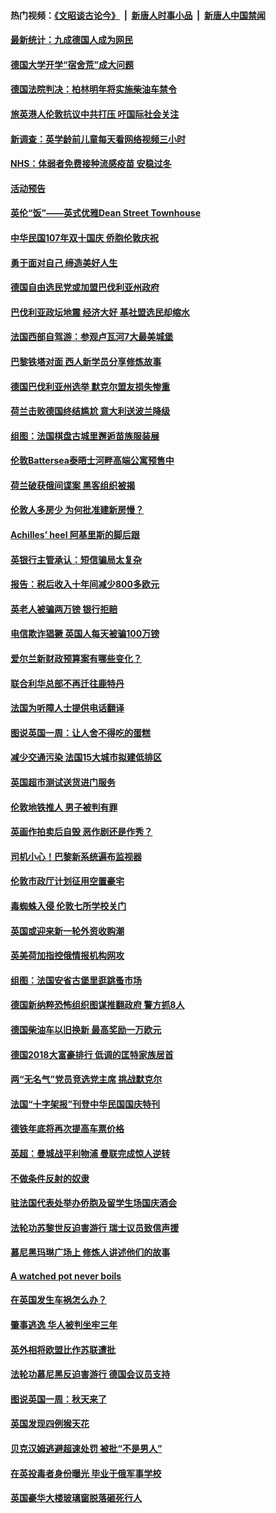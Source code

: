 #### 热门视频：[《文昭谈古论今》](https://github.com/gfw-breaker/wenzhao/blob/master/README.md?t=10171533) &nbsp;|&nbsp; [新唐人时事小品](https://github.com/gfw-breaker/ntdtv-comedy/blob/master/README.md?t=10171533) &nbsp;|&nbsp; [新唐人中国禁闻](https://github.com/gfw-breaker/ntdtv-news/blob/master/README.md?t=10171533)

#### [最新统计：九成德国人成为网民](../pages/nsc974/n10789368.md?t=10171533) 

#### [德国大学开学“宿舍荒”成大问题](../pages/nsc974/n10789287.md?t=10171533) 

#### [德国法院判决：柏林明年将实施柴油车禁令](../pages/nsc974/n10788104.md?t=10171533) 

#### [旅英港人伦敦抗议中共打压 吁国际社会关注](../pages/nsc974/n10788264.md?t=10171533) 

#### [新调查：英学龄前儿童每天看网络视频三小时](../pages/nsc974/n10788331.md?t=10171533) 

#### [NHS：体弱者免费接种流感疫苗 安稳过冬](../pages/nsc974/n10788326.md?t=10171533) 

#### [活动预告](../pages/nsc974/n10788321.md?t=10171533) 

#### [英伦“饭”——英式优雅Dean Street Townhouse](../pages/nsc974/n10788313.md?t=10171533) 

#### [中华民国107年双十国庆 侨胞伦敦庆祝](../pages/nsc974/n10788304.md?t=10171533) 

#### [勇于面对自己 缔造美好人生](../pages/nsc974/n10788275.md?t=10171533) 

#### [德国自由选民党或加盟巴伐利亚州政府](../pages/nsc974/n10788073.md?t=10171533) 

#### [巴伐利亚政坛地震  经济大好 基社盟选民却缩水](../pages/nsc974/n10787951.md?t=10171533) 

#### [法国西部自驾游：参观卢瓦河7大最美城堡](../pages/nsc974/n10760218.md?t=10171533) 

#### [巴黎铁塔对面 西人新学员分享修炼故事](../pages/nsc974/n10786939.md?t=10171533) 

#### [德国巴伐利亚州选举 默克尔盟友损失惨重](../pages/nsc974/n10783385.md?t=10171533) 

#### [荷兰击败德国终结尴尬 意大利送波兰降级](../pages/nsc974/n10783771.md?t=10171533) 

#### [组图：法国棋盘古城里邂逅苗族服装展](../pages/nsc974/n10781596.md?t=10171533) 

#### [伦敦Battersea泰晤士河畔高端公寓预售中](../pages/nsc974/n10780029.md?t=10171533) 

#### [荷兰破获俄间谍案 黑客组织被揭](../pages/nsc974/n10779265.md?t=10171533) 

#### [伦敦人多房少 为何批准建新房慢？](../pages/nsc974/n10779376.md?t=10171533) 

#### [Achilles’ heel 阿基里斯的脚后跟](../pages/nsc974/n10779364.md?t=10171533) 

#### [英银行主管承认：短信骗局太复杂](../pages/nsc974/n10779357.md?t=10171533) 

#### [报告：税后收入十年间减少800多欧元](../pages/nsc974/n10779342.md?t=10171533) 

#### [英老人被骗两万镑 银行拒赔](../pages/nsc974/n10779353.md?t=10171533) 

#### [电信欺诈猖獗 英国人每天被骗100万镑](../pages/nsc974/n10779322.md?t=10171533) 

#### [爱尔兰新财政预算案有哪些变化？](../pages/nsc974/n10779332.md?t=10171533) 

#### [联合利华总部不再迁往鹿特丹](../pages/nsc974/n10779315.md?t=10171533) 

#### [法国为听障人士提供电话翻译](../pages/nsc974/n10776654.md?t=10171533) 

#### [图说英国一周：让人舍不得吃的蛋糕](../pages/nsc974/n10776635.md?t=10171533) 

#### [减少交通污染 法国15大城市拟建低排区](../pages/nsc974/n10776580.md?t=10171533) 

#### [英国超市测试送货进门服务](../pages/nsc974/n10776623.md?t=10171533) 

#### [伦敦地铁推人 男子被判有罪](../pages/nsc974/n10776609.md?t=10171533) 

#### [英画作拍卖后自毁 恶作剧还是作秀？](../pages/nsc974/n10776576.md?t=10171533) 

#### [司机小心！巴黎新系统遍布监视器](../pages/nsc974/n10776510.md?t=10171533) 

#### [伦敦市政厅计划征用空置豪宅](../pages/nsc974/n10776569.md?t=10171533) 

#### [毒蜘蛛入侵 伦敦七所学校关门](../pages/nsc974/n10776564.md?t=10171533) 

#### [英国或迎来新一轮外资收购潮](../pages/nsc974/n10776549.md?t=10171533) 

#### [英美荷加指控俄情报机构网攻](../pages/nsc974/n10776535.md?t=10171533) 

#### [组图：法国安省古堡里逛跳蚤市场](../pages/nsc974/n10775210.md?t=10171533) 

#### [德国新纳粹恐怖组织图谋推翻政府 警方抓8人](../pages/nsc974/n10774321.md?t=10171533) 

#### [德国柴油车以旧换新 最高奖励一万欧元](../pages/nsc974/n10774269.md?t=10171533) 

#### [德国2018大富豪排行 低调的匡特家族居首](../pages/nsc974/n10774023.md?t=10171533) 

#### [两“无名气”党员竞选党主席 挑战默克尔](../pages/nsc974/n10774533.md?t=10171533) 

#### [法国“十字架报”刊登中华民国国庆特刊](../pages/nsc974/n10774543.md?t=10171533) 

#### [德铁年底将再次提高车票价格](../pages/nsc974/n10774155.md?t=10171533) 

#### [英超：曼城战平利物浦 曼联完成惊人逆转](../pages/nsc974/n10773638.md?t=10171533) 

#### [不做条件反射的奴隶](../pages/nsc974/n10771821.md?t=10171533) 

#### [驻法国代表处举办侨胞及留学生场国庆酒会](../pages/nsc974/n10769921.md?t=10171533) 

#### [法轮功苏黎世反迫害游行 瑞士议员致信声援](../pages/nsc974/n10767250.md?t=10171533) 

#### [慕尼黑玛琳广场上 修炼人讲述他们的故事](../pages/nsc974/n10762990.md?t=10171533) 

#### [A watched pot never boils](../pages/nsc974/n10763822.md?t=10171533) 

#### [在英国发生车祸怎么办？](../pages/nsc974/n10763811.md?t=10171533) 

#### [肇事逃逸 华人被判坐牢三年](../pages/nsc974/n10763799.md?t=10171533) 

#### [英外相将欧盟比作苏联遭批](../pages/nsc974/n10761274.md?t=10171533) 

#### [法轮功慕尼黑反迫害游行 德国会议员支持](../pages/nsc974/n10760664.md?t=10171533) 

#### [图说英国一周：秋天来了](../pages/nsc974/n10761380.md?t=10171533) 

#### [英国发现四例猴天花](../pages/nsc974/n10761362.md?t=10171533) 

#### [贝克汉姆逃避超速处罚 被批“不是男人”](../pages/nsc974/n10761349.md?t=10171533) 

#### [在英投毒者身份曝光 毕业于俄军事学校](../pages/nsc974/n10761338.md?t=10171533) 

#### [英国豪华大楼玻璃窗脱落砸死行人](../pages/nsc974/n10761334.md?t=10171533) 

